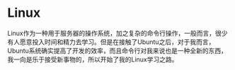 # Linux

Linux作为一种用于服务器的操作系统，加之复杂的命令行操作，一般而言，很少有人愿意投入时间和精力去学习。但是在接触了Ubuntu之后，对于我而言，Ubuntu系统确实提高了开发的效率，而且命令行对我来说也是一种全新的东西，我一向是乐于接受新事物的，所以开始了我的Linux学习之路。
